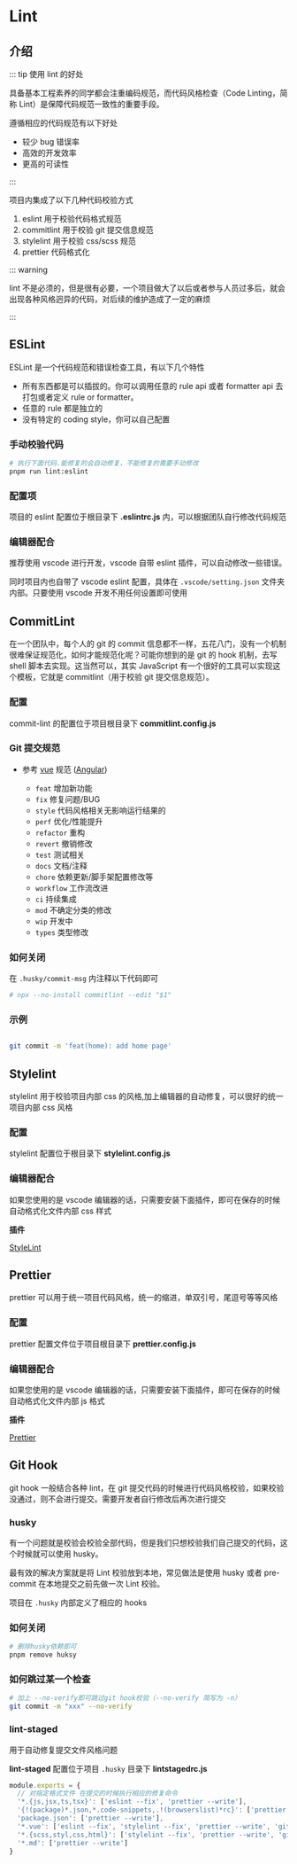 # Lint

## 介绍

::: tip 使用 lint 的好处

具备基本工程素养的同学都会注重编码规范，而代码风格检查（Code Linting，简称 Lint）是保障代码规范一致性的重要手段。

遵循相应的代码规范有以下好处

- 较少 bug 错误率
- 高效的开发效率
- 更高的可读性

:::

项目内集成了以下几种代码校验方式

1. eslint 用于校验代码格式规范
2. commitlint 用于校验 git 提交信息规范
3. stylelint 用于校验 css/scss 规范
4. prettier 代码格式化

::: warning

lint 不是必须的，但是很有必要，一个项目做大了以后或者参与人员过多后，就会出现各种风格迥异的代码，对后续的维护造成了一定的麻烦

:::

## ESLint

ESLint 是一个代码规范和错误检查工具，有以下几个特性

- 所有东西都是可以插拔的。你可以调用任意的 rule api 或者 formatter api 去打包或者定义 rule or formatter。
- 任意的 rule 都是独立的
- 没有特定的 coding style，你可以自己配置

### 手动校验代码

```bash
# 执行下面代码.能修复的会自动修复，不能修复的需要手动修改
pnpm run lint:eslint
```

### 配置项

项目的 eslint 配置位于根目录下 **.eslintrc.js** 内，可以根据团队自行修改代码规范

### 编辑器配合

推荐使用 vscode 进行开发，vscode 自带 eslint 插件，可以自动修改一些错误。

同时项目内也自带了 vscode eslint 配置，具体在 `.vscode/setting.json` 文件夹内部。只要使用 vscode 开发不用任何设置即可使用

## CommitLint

在一个团队中，每个人的 git 的 commit 信息都不一样，五花八门，没有一个机制很难保证规范化，如何才能规范化呢？可能你想到的是 git 的 hook 机制，去写 shell 脚本去实现。这当然可以，其实 JavaScript 有一个很好的工具可以实现这个模板，它就是 commitlint（用于校验 git 提交信息规范）。

### 配置

commit-lint 的配置位于项目根目录下 **commitlint.config.js**

### Git 提交规范

- 参考 [vue](https://github.com/vuejs/vue/blob/dev/.github/COMMIT_CONVENTION.md) 规范 ([Angular](https://github.com/conventional-changelog/conventional-changelog/tree/master/packages/conventional-changelog-angular))

  - `feat` 增加新功能
  - `fix` 修复问题/BUG
  - `style` 代码风格相关无影响运行结果的
  - `perf` 优化/性能提升
  - `refactor` 重构
  - `revert` 撤销修改
  - `test` 测试相关
  - `docs` 文档/注释
  - `chore` 依赖更新/脚手架配置修改等
  - `workflow` 工作流改进
  - `ci` 持续集成
  - `mod` 不确定分类的修改
  - `wip` 开发中
  - `types` 类型修改

### 如何关闭

在 `.husky/commit-msg` 内注释以下代码即可

```bash
# npx --no-install commitlint --edit "$1"
```

### 示例

```bash

git commit -m 'feat(home): add home page'

```

## Stylelint

stylelint 用于校验项目内部 css 的风格,加上编辑器的自动修复，可以很好的统一项目内部 css 风格

### 配置

stylelint 配置位于根目录下 **stylelint.config.js**

### 编辑器配合

如果您使用的是 vscode 编辑器的话，只需要安装下面插件，即可在保存的时候自动格式化文件内部 css 样式

**插件**

[StyleLint](https://marketplace.visualstudio.com/items?itemName=stylelint.vscode-stylelint)

## Prettier

prettier 可以用于统一项目代码风格，统一的缩进，单双引号，尾逗号等等风格

### 配置

prettier 配置文件位于项目根目录下 **prettier.config.js**

### 编辑器配合

如果您使用的是 vscode 编辑器的话，只需要安装下面插件，即可在保存的时候自动格式化文件内部 js 格式

**插件**

[Prettier](https://marketplace.visualstudio.com/items?itemName=esbenp.prettier-vscode)

## Git Hook

git hook 一般结合各种 lint，在 git 提交代码的时候进行代码风格校验，如果校验没通过，则不会进行提交。需要开发者自行修改后再次进行提交

### husky

有一个问题就是校验会校验全部代码，但是我们只想校验我们自己提交的代码，这个时候就可以使用 husky。

最有效的解决方案就是将 Lint 校验放到本地，常见做法是使用 husky 或者 pre-commit 在本地提交之前先做一次 Lint 校验。

项目在 `.husky` 内部定义了相应的 hooks

### 如何关闭

```bash
# 删除husky依赖即可
pnpm remove huksy

```

### 如何跳过某一个检查

```bash
# 加上 --no-verify即可跳过git hook校验（--no-verify 简写为 -n）
git commit -m "xxx" --no-verify
```

### lint-staged

用于自动修复提交文件风格问题

**lint-staged** 配置位于项目 `.husky` 目录下 **lintstagedrc.js**

```js
module.exports = {
  // 对指定格式文件 在提交的时候执行相应的修复命令
  '*.{js,jsx,ts,tsx}': ['eslint --fix', 'prettier --write'],
  '{!(package)*.json,*.code-snippets,.!(browserslist)*rc}': ['prettier --write--parser json'],
  'package.json': ['prettier --write'],
  '*.vue': ['eslint --fix', 'stylelint --fix', 'prettier --write', 'git add .'],
  '*.{scss,styl,css,html}': ['stylelint --fix', 'prettier --write', 'git add .'],
  '*.md': ['prettier --write']
}
```
